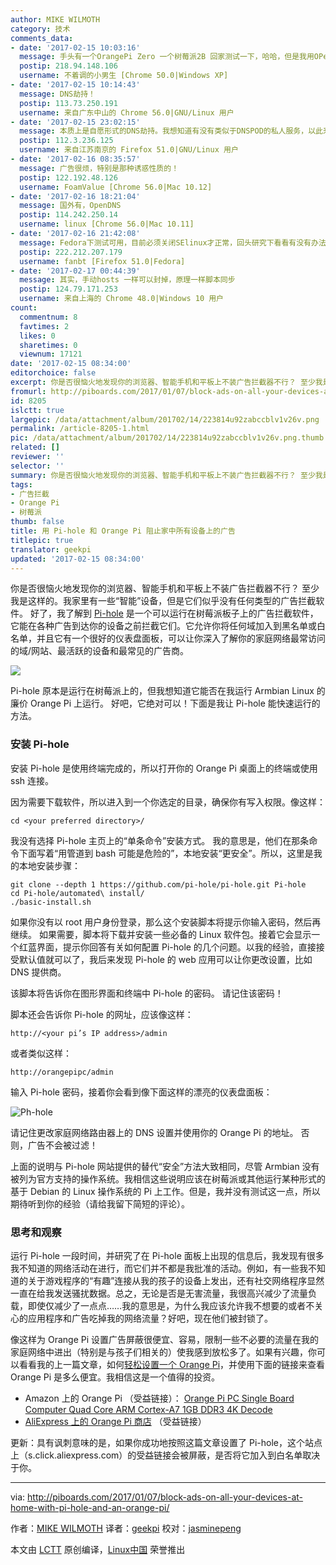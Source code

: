 ```yaml
---
author: MIKE WILMOTH
category: 技术
comments_data:
- date: '2017-02-15 10:03:16'
  message: 手头有一个OrangePi Zero 一个树莓派2B 回家测试一下，哈哈，但是我用OPenWrt过滤广告效果还是可以的。。。希望这个也是如此...
  postip: 218.94.148.106
  username: 不着调的小男生 [Chrome 50.0|Windows XP]
- date: '2017-02-15 10:14:43'
  message: DNS劫持！
  postip: 113.73.250.191
  username: 来自广东中山的 Chrome 56.0|GNU/Linux 用户
- date: '2017-02-15 23:02:15'
  message: 本质上是自愿形式的DNS劫持。我想知道有没有类似于DNSPOD的私人服务，以此来阻止广告？
  postip: 112.3.236.125
  username: 来自江苏南京的 Firefox 51.0|GNU/Linux 用户
- date: '2017-02-16 08:35:57'
  message: 广告很烦，特别是那种诱惑性质的！
  postip: 122.192.48.126
  username: FoamValue [Chrome 56.0|Mac 10.12]
- date: '2017-02-16 18:21:04'
  message: 国外有，OpenDNS
  postip: 114.242.250.14
  username: linux [Chrome 56.0|Mac 10.11]
- date: '2017-02-16 21:42:08'
  message: Fedora下测试可用，目前必须关闭SElinux才正常，回头研究下看看有没有办法不关SElinux
  postip: 222.212.207.179
  username: fanbt [Firefox 51.0|Fedora]
- date: '2017-02-17 00:44:39'
  message: 其实，手动hosts 一样可以封掉，原理一样脚本同步
  postip: 124.79.171.253
  username: 来自上海的 Chrome 48.0|Windows 10 用户
count:
  commentnum: 8
  favtimes: 2
  likes: 0
  sharetimes: 0
  viewnum: 17121
date: '2017-02-15 08:34:00'
editorchoice: false
excerpt: 你是否很恼火地发现你的浏览器、智能手机和平板上不装广告拦截器不行？ 至少我是这样的。我家里有一些“智能”设备，但是它们似乎没有任何类型的广告拦截软件。
fromurl: http://piboards.com/2017/01/07/block-ads-on-all-your-devices-at-home-with-pi-hole-and-an-orange-pi/
id: 8205
islctt: true
largepic: /data/attachment/album/201702/14/223814u92zabccblv1v26v.png
permalink: /article-8205-1.html
pic: /data/attachment/album/201702/14/223814u92zabccblv1v26v.png.thumb.jpg
related: []
reviewer: ''
selector: ''
summary: 你是否很恼火地发现你的浏览器、智能手机和平板上不装广告拦截器不行？ 至少我是这样的。我家里有一些“智能”设备，但是它们似乎没有任何类型的广告拦截软件。
tags:
- 广告拦截
- Orange Pi
- 树莓派
thumb: false
title: 用 Pi-hole 和 Orange Pi 阻止家中所有设备上的广告
titlepic: true
translator: geekpi
updated: '2017-02-15 08:34:00'
---
```


你是否很恼火地发现你的浏览器、智能手机和平板上不装广告拦截器不行？ 至少我是这样的。我家里有一些“智能”设备，但是它们似乎没有任何类型的广告拦截软件。 好了，我了解到 [Pi-hole](https://pi-hole.net/) 是一个可以运行在树莓派板子上的广告拦截软件，它能在各种广告到达你的设备之前拦截它们。它允许你将任何域加入到黑名单或白名单，并且它有一个很好的仪表盘面板，可以让你深入了解你的家庭网络最常访问的域/网站、最活跃的设备和最常见的广告商。


![](/data/attachment/album/201702/14/223814u92zabccblv1v26v.png)


Pi-hole 原本是运行在树莓派上的，但我想知道它能否在我运行 Armbian Linux 的廉价 Orange Pi 上运行。 好吧，它绝对可以！下面是我让 Pi-hole 能快速运行的方法。


### 安装 Pi-hole


安装 Pi-hole 是使用终端完成的，所以打开你的 Orange Pi 桌面上的终端或使用 ssh 连接。


因为需要下载软件，所以进入到一个你选定的目录，确保你有写入权限。像这样：



```
cd <your preferred directory>/

```

我没有选择 Pi-hole 主页上的“单条命令”安装方式。 我的意思是，他们在那条命令下面写着“用管道到 bash 可能是危险的”，本地安装“更安全”。所以，这里是我的本地安装步骤：



```
git clone --depth 1 https://github.com/pi-hole/pi-hole.git Pi-hole
cd Pi-hole/automated\ install/
./basic-install.sh

```

如果你没有以 root 用户身份登录，那么这个安装脚本将提示你输入密码，然后再继续。 如果需要，脚本将下载并安装一些必备的 Linux 软件包。接着它会显示一个红蓝界面，提示你回答有关如何配置 Pi-hole 的几个问题。以我的经验，直接接受默认值就可以了，我后来发现 Pi-hole 的 web 应用可以让你更改设置，比如 DNS 提供商。


该脚本将告诉你在图形界面和终端中 Pi-hole 的密码。 请记住该密码！


脚本还会告诉你 Pi-hole 的网址，应该像这样：



```
http://<your pi’s IP address>/admin

```

或者类似这样：



```
http://orangepipc/admin

```

输入 Pi-hole 密码，接着你会看到像下面这样的漂亮的仪表盘面板：


![Ph-hole](/data/attachment/album/201702/14/223839czw517vdg7aw7jdm.png)


请记住更改家庭网络路由器上的 DNS 设置并使用你的 Orange Pi 的地址。 否则，广告不会被过滤！


上面的说明与 Pi-hole 网站提供的替代“安全”方法大致相同，尽管 Armbian 没有被列为官方支持的操作系统。我相信这些说明应该在树莓派或其他运行某种形式的基于 Debian 的 Linux 操作系统的 Pi 上工作。但是，我并没有测试这一点，所以期待听到你的经验（请给我留下简短的评论）。


### 思考和观察


运行 Pi-hole 一段时间，并研究了在 Pi-hole 面板上出现的信息后，我发现有很多我不知道的网络活动在进行，而它们并不都是我批准的活动。例如，有一些我不知道的关于游戏程序的“有趣”连接从我的孩子的设备上发出，还有社交网络程序显然一直在给我发送骚扰数据。总之，无论是否是无害流量，我很高兴减少了流量负载，即使仅减少了一点点……我的意思是，为什么我应该允许我不想要的或者不关心的应用程序和广告吃掉我的网络流量？好吧，现在他们被封锁了。


像这样为 Orange Pi 设置广告屏蔽很便宜、容易，限制一些不必要的流量在我的家庭网络中进出（特别是与孩子们相关的）使我感到放松多了。如果有兴趣，你可以看看我的上一篇文章，如何[轻松设置一个 Orange Pi](http://piboards.com/2017/01/04/easy-set-up-orange-pi/)，并使用下面的链接来查看 Orange Pi 是多么便宜。我相信这是一个值得的投资。


* Amazon 上的 Orange Pi （受益链接）： [Orange Pi PC Single Board Computer Quad Core ARM Cortex-A7 1GB DDR3 4K Decode](https://www.amazon.com/gp/product/B018W6OTIM/ref=as_li_tl?ie=UTF8&camp=1789&creative=9325&creativeASIN=B018W6OTIM&linkCode=as2&tag=piboards-20&linkId=ac292a536d58eabf1ee73e2c575e1111)
* [AliExpress 上的 Orange Pi 商店](http://s.click.aliexpress.com/e/bAMVj2R) （受益链接）


更新：具有讽刺意味的是，如果你成功地按照这篇文章设置了 Pi-hole，这个站点上（s.click.aliexpress.com）的受益链接会被屏蔽，是否将它加入到白名单取决于你。




---


via: <http://piboards.com/2017/01/07/block-ads-on-all-your-devices-at-home-with-pi-hole-and-an-orange-pi/>


作者：[MIKE WILMOTH](http://piboards.com/author/piguy/) 译者：[geekpi](https://github.com/geekpi) 校对：[jasminepeng](https://github.com/jasminepeng)


本文由 [LCTT](https://github.com/LCTT/TranslateProject) 原创编译，[Linux中国](https://linux.cn/) 荣誉推出